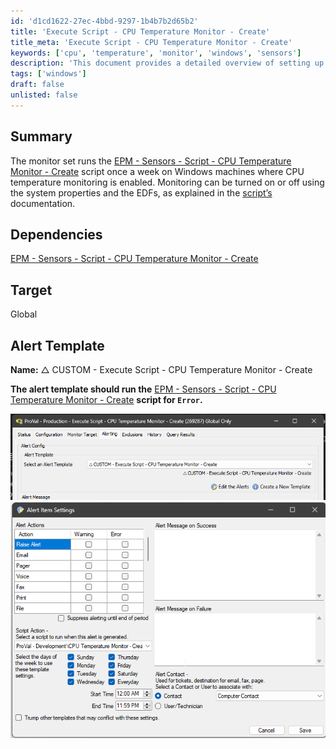 ```yaml
---
id: 'd1cd1622-27ec-4bbd-9297-1b4b7b2d65b2'
title: 'Execute Script - CPU Temperature Monitor - Create'
title_meta: 'Execute Script - CPU Temperature Monitor - Create'
keywords: ['cpu', 'temperature', 'monitor', 'windows', 'sensors']
description: 'This document provides a detailed overview of setting up a CPU Temperature Monitor on Windows machines using the EPM - Sensors - Script - CPU Temperature Monitor - Create script. It explains how to enable or disable monitoring through system properties and EDFs, along with the necessary alert template configurations.'
tags: ['windows']
draft: false
unlisted: false
---
```


## Summary

The monitor set runs the [EPM - Sensors - Script - CPU Temperature Monitor - Create](<../scripts/CPU Temperature Monitor - Create.md>) script once a week on Windows machines where CPU temperature monitoring is enabled. Monitoring can be turned on or off using the system properties and the EDFs, as explained in the [script’s](<../scripts/CPU Temperature Monitor - Create.md>) documentation.

## Dependencies

[EPM - Sensors - Script - CPU Temperature Monitor - Create](<../scripts/CPU Temperature Monitor - Create.md>)

## Target

Global

## Alert Template

**Name:** △ CUSTOM - Execute Script - CPU Temperature Monitor - Create

**The alert template should run the** [EPM - Sensors - Script - CPU Temperature Monitor - Create](<../scripts/CPU Temperature Monitor - Create.md>) **script for `Error`.**

![Image 1](../../../static/img/Create/image_1.png)  
![Image 2](../../../static/img/Create/image_2.png)



